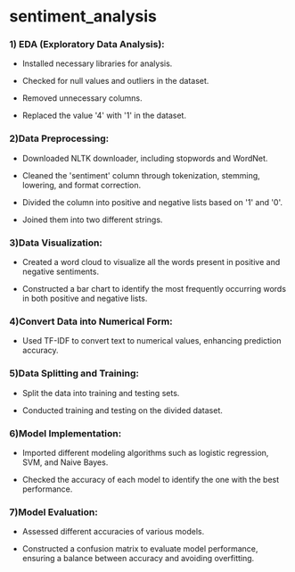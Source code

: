 # sentiment_analysis
### 1) EDA (Exploratory Data Analysis):

* Installed necessary libraries for analysis.

* Checked for null values and outliers in the dataset.

* Removed unnecessary columns.

* Replaced the value '4' with '1' in the dataset.


### 2)Data Preprocessing:

* Downloaded NLTK downloader, including stopwords and WordNet.
  
* Cleaned the 'sentiment' column through tokenization, stemming, lowering, and format correction.
  
* Divided the column into positive and negative lists based on '1' and '0'.
  
* Joined them into two different strings.


### 3)Data Visualization:

* Created a word cloud to visualize all the words present in positive and negative sentiments.
  
* Constructed a bar chart to identify the most frequently occurring words in both positive and negative lists.


### 4)Convert Data into Numerical Form:

* Used TF-IDF to convert text to numerical values, enhancing prediction accuracy.

### 5)Data Splitting and Training:

* Split the data into training and testing sets.
  
* Conducted training and testing on the divided dataset.

### 6)Model Implementation:

* Imported different modeling algorithms such as logistic regression, SVM, and Naive Bayes.
  
* Checked the accuracy of each model to identify the one with the best performance.

### 7)Model Evaluation:

* Assessed different accuracies of various models.
  
* Constructed a confusion matrix to evaluate model performance, ensuring a balance between accuracy and avoiding overfitting.
